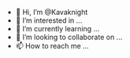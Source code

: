 - 👋 Hi, I’m @Kavaknight
- 👀 I’m interested in ...
- 🌱 I’m currently learning ...
- 💞️ I’m looking to collaborate on ...
- 📫 How to reach me ...

<!---
Kavaknight/Kavaknight is a ✨ special ✨ repository because its `README.md` (this file) appears on your GitHub profile.
You can click the Preview link to take a look at your changes.
--->
